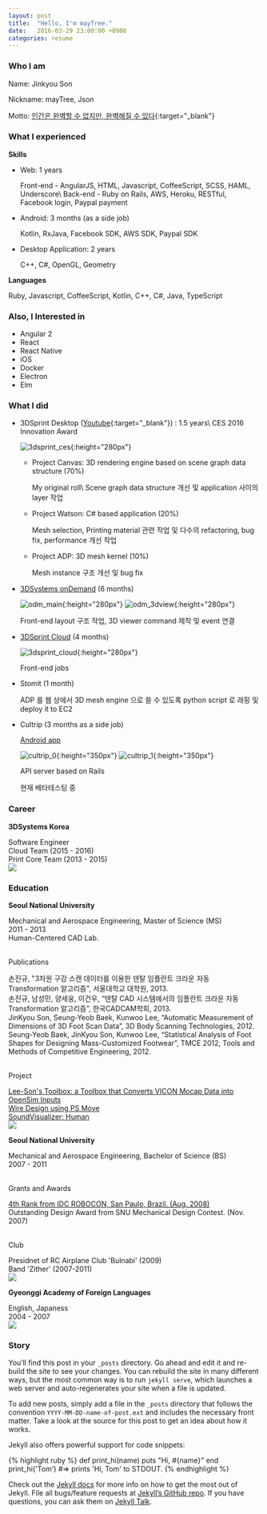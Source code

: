 ```yaml
---
layout: post
title:  "Hello, I'm mayTree."
date:   2016-03-29 23:00:00 +0900
categories: resume
---
```


### **Who I am**

Name: Jinkyou Son

Nickname: mayTree, Json

Motto: [인간은 완벽할 수 없지만, 완벽해질 수 있다](http://json.postype.com/post/119354/){:target="_blank"}


### **What I experienced**

**Skills**

- Web: 1 years

  Front-end - AngularJS, HTML, Javascript, CoffeeScript, SCSS, HAML, Underscore\\
  Back-end - Ruby on Rails, AWS, Heroku, RESTful, Facebook login, Paypal payment

- Android: 3 months (as a side job)
  
  Kotlin, RxJava, Facebook SDK, AWS SDK, Paypal SDK

- Desktop Application: 2 years

  C++, C#, OpenGL, Geometry

**Languages**

Ruby, Javascript, CoffeeScript, Kotlin, C++, C#, Java, TypeScript


### **Also, I Interested in**

- Angular 2
- React
- React Native
- iOS
- Docker
- Electron
- Elm


### **What I did**

- 3DSprint Desktop ([Youtube](https://youtu.be/0qFXxqwhWpw){:target="_blank"}) : 1.5 years\\
  CES 2016 Innovation Award
  
  ![3dsprint_ces](/images/3dsprint_ces.png){:height="280px"}

  - Project Canvas: 3D rendering engine based on scene graph data structure (70%)

    My original roll\\
    Scene graph data structure 개선 및 application 사이의 layer 작업

  - Project Watson: C# based application (20%)

    Mesh selection, Printing material 관련 작업 및 다수의 refactoring, bug fix, performance 개선 작업

  - Project ADP: 3D mesh kernel (10%)

    Mesh instance 구조 개선 및 bug fix

- [3DSystems onDemand](http://qpe-staging.herokuapp.com/home) (6 months)

  ![odm_main](/images/odm_main.png){:height="280px"}
  ![odm_3dview](/images/odm_3dview.png){:height="280px"}

  Front-end layout 구조 작업, 3D viewer command 제작 및 event 연결

- [3DSprint Cloud](http://www.3dsprint.com/) (4 months)

  ![3dsprint_cloud](/images/3dsprint_cloud.png){:height="280px"}

  Front-end jobs

- Stomit (1 month)

  ADP 를 웹 상에서 3D mesh engine 으로 쓸 수 있도록 python script 로 래핑 및 deploy it to EC2

- Cultrip (3 months as a side job)

  [Android app](https://play.google.com/apps/testing/kr.co.cultrip.www.cultrip)

  ![cultrip_0](/images/cultrip_0.png){:height="350px"}
  ![cultrip_1](/images/cultrip_1.png){:height="350px"}

  API server based on Rails

  현재 베타테스팅 중


### **Career**

<div id="career">
  <div class="flex-container">
    <div class="flex-content">
      <p><b>3DSystems Korea</b></p>
      <div class="content-detail">Software Engineer</div>
      <span>Cloud Team (2015 - 2016)</span>
      <br/>
      <span>Print Core Team (2013 - 2015)</span>
    </div>
    <div class="flex-image">
      <img src="/images/3dsystems.jpg"/>
    </div>
  </div>
</div>

### **Education**

<div id="education">
  <div class="flex-container">
    <div class="flex-content">
      <p><b>Seoul National University</b></p>
      <div>Mechanical and Aerospace Engineering, Master of Science (MS)</div>
      <div>2011 - 2013</div>
      <div>Human-Centered CAD Lab.</div>
      <br/>
      <p>Publications</p>
      <div class="content-detail">손진규, "3차원 구강 스캔 데이터를 이용한 덴탈 임플란트 크라운 자동 Transformation 알고리즘", 서울대학교 대학원, 2013.</div>
      <div class="content-detail">손진규, 남성민, 양세웅, 이건우, “덴탈 CAD 시스템에서의 임플란트 크라운 자동 Transformation 알고리즘”, 한국CADCAM학회, 2013.</div>
      <div class="content-detail">JinKyou Son, Seung-Yeob Baek, Kunwoo Lee, “Automatic Measurement of Dimensions of 3D Foot Scan Data”, 3D Body Scanning Technologies, 2012.</div>
      <div class="content-detail">Seung-Yeob Baek, JinKyou Son, Kunwoo Lee, “Statistical Analysis of Foot Shapes for Designing Mass-Customized Footwear”, TMCE 2012, Tools and Methods of Competitive Engineering, 2012.</div>
      <br/>
      <p>Project</p>
      <div class="content-detail"><a href="https://simtk.org/home/lee-son/" target="_blank">Lee-Son's Toolbox: a Toolbox that Converts VICON Mocap Data into OpenSim Inputs</a></div>
      <div class="content-detail"><a href="https://vimeo.com/60218463" target="_blank">Wire Design using PS Move</a></div>
      <div class="content-detail"><a href="https://vimeo.com/22432532" target="_blank">SoundVisualizer: Human</a></div>
    </div>
    <div class="flex-image">
      <img src="http://www.snu.ac.kr/images/common/img/img01_mark_ab0102.gif"/>
    </div>
  </div>

  <div class="flex-container">
    <div class="flex-content">
      <p><b>Seoul National University</b></p>
      <div>Mechanical and Aerospace Engineering, Bachelor of Science (BS)</div>
      <div>2007 - 2011</div>
      <br/>
      <p>Grants and Awards</p>
      <div class="content-detail"><a href="http://www.idc-robocon.org/idc2008/e/" target="_blank">4th Rank from IDC ROBOCON, San Paulo, Brazil. (Aug. 2008)</a></div>
      <div class="content-detail">Outstanding Design Award from SNU Mechanical Design Contest. (Nov. 2007)</div>
      <br/>
      <p>Club</p>
      <div class="content-detail">Presidnet of RC Airplane Club 'Bulnabi' (2009)</div>
      <div class="content-detail">Band 'Zither' (2007-2011)</div>
    </div>
    <div class="flex-image">
      <img src="http://www.snu.ac.kr/images/common/img/img01_mark_ab0102.gif"/>
    </div>
  </div>

  <div class="flex-container">
    <div class="flex-content">
      <p><b>Gyeonggi Academy of Foreign Languages</b></p>
      <div>English, Japaness</div>
      <div>2004 - 2007</div>
    </div>
    <div class="flex-image">
      <img src="/images/gafl.png"/>
    </div>
  </div>
</div>

### **Story**


You’ll find this post in your `_posts` directory. Go ahead and edit it and re-build the site to see your changes. You can rebuild the site in many different ways, but the most common way is to run `jekyll serve`, which launches a web server and auto-regenerates your site when a file is updated.

To add new posts, simply add a file in the `_posts` directory that follows the convention `YYYY-MM-DD-name-of-post.ext` and includes the necessary front matter. Take a look at the source for this post to get an idea about how it works.

Jekyll also offers powerful support for code snippets:

{% highlight ruby %}
def print_hi(name)
  puts "Hi, #{name}"
end
print_hi('Tom')
#=> prints 'Hi, Tom' to STDOUT.
{% endhighlight %}

Check out the [Jekyll docs][jekyll-docs] for more info on how to get the most out of Jekyll. File all bugs/feature requests at [Jekyll’s GitHub repo][jekyll-gh]. If you have questions, you can ask them on [Jekyll Talk][jekyll-talk].

[jekyll-docs]: http://jekyllrb.com/docs/home
[jekyll-gh]:   https://github.com/jekyll/jekyll
[jekyll-talk]: https://talk.jekyllrb.com/
